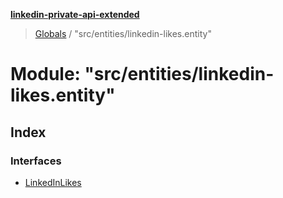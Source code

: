 **[linkedin-private-api-extended](../README.md)**

> [Globals](../globals.md) / "src/entities/linkedin-likes.entity"

# Module: "src/entities/linkedin-likes.entity"

## Index

### Interfaces

* [LinkedInLikes](../interfaces/_src_entities_linkedin_likes_entity_.linkedinlikes.md)
